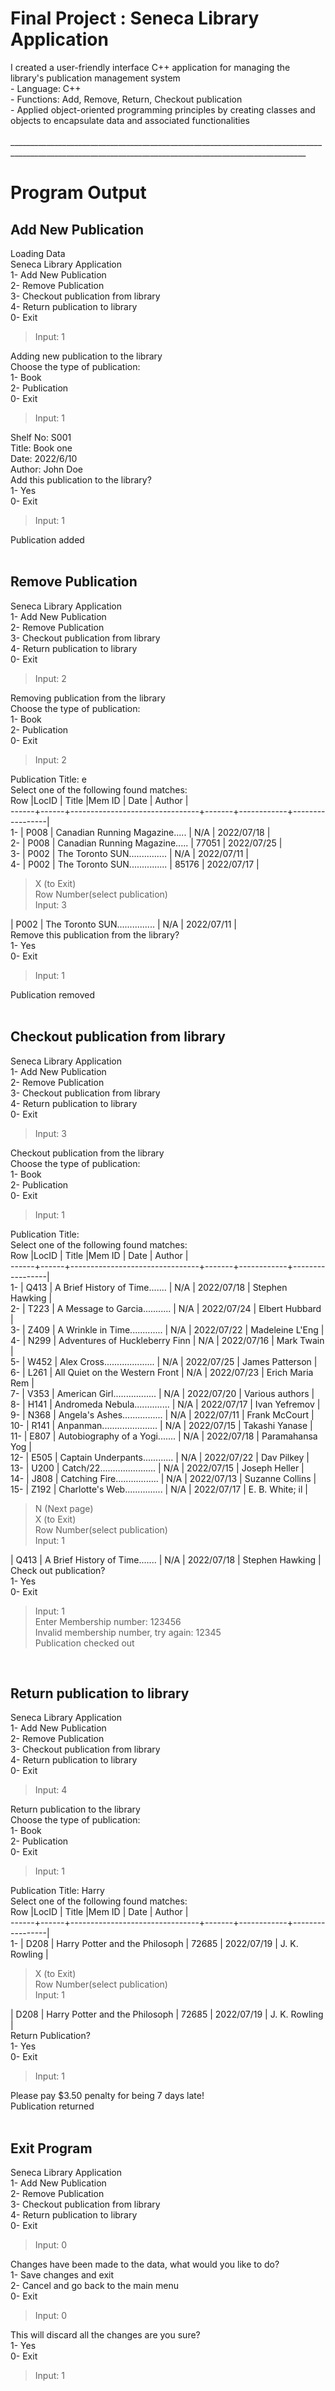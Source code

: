 <h1>Final Project : Seneca Library Application</h1>
<div>I created a user-friendly interface C++ application for managing the library's publication management system</div>
<div>-  Language: C++</div>
<div>-  Functions: Add, Remove, Return, Checkout publication</div>
<div>-  Applied object-oriented programming principles by creating classes and objects to encapsulate data and associated functionalities</div>
<br>
________________________________________________________________________________________________________________________________________________________
<h1>Program Output</h1>
<h2>Add New Publication</h2>

Loading Data<br>
Seneca Library Application<br>
 1- Add New Publication<br>
 2- Remove Publication<br>
 3- Checkout publication from library<br>
 4- Return publication to library<br>
 0- Exit<br>
>Input: 1<br>

Adding new publication to the library<br>
Choose the type of publication:<br>
 1- Book<br>
 2- Publication<br>
 0- Exit<br>
>Input: 1<br>

Shelf No: S001<br>
Title: Book one<br>
Date: 2022/6/10<br>
Author: John Doe<br>
Add this publication to the library?<br>
 1- Yes<br>
 0- Exit<br>
>Input: 1<br>

Publication added<br>
<br>


<h2>Remove Publication</h2>
Seneca Library Application<br>
 1- Add New Publication<br>
 2- Remove Publication<br>
 3- Checkout publication from library<br>
 4- Return publication to library<br>
 0- Exit<br>
 
>Input: 2<br>

Removing publication from the library<br>
Choose the type of publication:<br>
 1- Book<br>
 2- Publication<br>
 0- Exit<br>
>Input: 2<br>

Publication Title: e<br>
Select one of the following found matches:<br>
 Row  |LocID | Title                          |Mem ID | Date       | Author          |<br>
------+------+--------------------------------+-------+------------+-----------------|<br>
   1- | P008 | Canadian Running Magazine..... |  N/A  | 2022/07/18 |<br>
   2- | P008 | Canadian Running Magazine..... | 77051 | 2022/07/25 |<br>
   3- | P002 | The Toronto SUN............... |  N/A  | 2022/07/11 |<br>
   4- | P002 | The Toronto SUN............... | 85176 | 2022/07/17 |<br>
> X (to Exit)<br>
> Row Number(select publication)<br>
>Input: 3<br>

| P002 | The Toronto SUN............... |  N/A  | 2022/07/11 |<br>
Remove this publication from the library?<br>
 1- Yes<br>
 0- Exit<br>
>Input: 1<br>

Publication removed<br>
<br>


<h2>Checkout publication from library</h2>
Seneca Library Application<br>
 1- Add New Publication<br>
 2- Remove Publication<br>
 3- Checkout publication from library<br>
 4- Return publication to library<br>
 0- Exit<br>
 
>Input: 3<br>

Checkout publication from the library<br>
Choose the type of publication:<br>
 1- Book<br>
 2- Publication<br>
 0- Exit<br>
 >Input: 1<br>

Publication Title:<br>
Select one of the following found matches:<br>
 Row  |LocID | Title                          |Mem ID | Date       | Author          |<br>
------+------+--------------------------------+-------+------------+-----------------|<br>
   1- | Q413 | A Brief History of Time....... |  N/A  | 2022/07/18 | Stephen Hawking |<br>
   2- | T223 | A Message to Garcia........... |  N/A  | 2022/07/24 | Elbert Hubbard  |<br>
   3- | Z409 | A Wrinkle in Time............. |  N/A  | 2022/07/22 | Madeleine L'Eng |<br>
   4- | N299 | Adventures of Huckleberry Finn |  N/A  | 2022/07/16 | Mark Twain      |<br>
   5- | W452 | Alex Cross.................... |  N/A  | 2022/07/25 | James Patterson |<br>
   6- | L261 | All Quiet on the Western Front |  N/A  | 2022/07/23 | Erich Maria Rem |<br>
   7- | V353 | American Girl................. |  N/A  | 2022/07/20 | Various authors |<br>
   8- | H141 | Andromeda Nebula.............. |  N/A  | 2022/07/17 | Ivan Yefremov   |<br>
   9- | N368 | Angela's Ashes................ |  N/A  | 2022/07/11 | Frank McCourt   |<br>
  10- | R141 | Anpanman...................... |  N/A  | 2022/07/15 | Takashi Yanase  |<br>
  11- | E807 | Autobiography of a Yogi....... |  N/A  | 2022/07/18 | Paramahansa Yog |<br>
  12- | E505 | Captain Underpants............ |  N/A  | 2022/07/22 | Dav Pilkey      |<br>
  13- | U200 | Catch/22...................... |  N/A  | 2022/07/15 | Joseph Heller   |<br>
  14- | J808 | Catching Fire................. |  N/A  | 2022/07/13 | Suzanne Collins |<br>
  15- | Z192 | Charlotte's Web............... |  N/A  | 2022/07/17 | E. B. White; il |<br>
> N (Next page)<br>
> X (to Exit)<br>
> Row Number(select publication)<br>
>Input: 1<br>

| Q413 | A Brief History of Time....... |  N/A  | 2022/07/18 | Stephen Hawking |<br>
Check out publication?<br>
 1- Yes<br>
 0- Exit<br>
>Input: 1<br>
>Enter Membership number: 123456<br>
>Invalid membership number, try again: 12345<br>
Publication checked out<br>
<br>

<h2>Return publication to library</h2>
Seneca Library Application<br>
 1- Add New Publication<br>
 2- Remove Publication<br>
 3- Checkout publication from library<br>
 4- Return publication to library<br>
 0- Exit<br>
 
>Input: 4<br>

Return publication to the library<br>
Choose the type of publication:<br>
 1- Book<br>
 2- Publication<br>
 0- Exit<br>
>Input: 1<br>

Publication Title: Harry<br>
Select one of the following found matches:<br>
 Row  |LocID | Title                          |Mem ID | Date       | Author          |<br>
------+------+--------------------------------+-------+------------+-----------------|<br>
   1- | D208 | Harry Potter and the Philosoph | 72685 | 2022/07/19 | J. K. Rowling   |<br>
> X (to Exit)<br>
> Row Number(select publication)<br>
>Input: 1<br>

| D208 | Harry Potter and the Philosoph | 72685 | 2022/07/19 | J. K. Rowling   |<br>
Return Publication?<br>
 1- Yes<br>
 0- Exit<br>
>Input: 1<br>

Please pay $3.50 penalty for being 7 days late!<br>
Publication returned<br>
<br>


<h2>Exit Program</h2>
Seneca Library Application<br>
 1- Add New Publication<br>
 2- Remove Publication<br>
 3- Checkout publication from library<br>
 4- Return publication to library<br>
 0- Exit<br>
 
>Input: 0<br>

Changes have been made to the data, what would you like to do?<br>
 1- Save changes and exit<br>
 2- Cancel and go back to the main menu<br>
 0- Exit<br>
>Input: 0<br>

This will discard all the changes are you sure?<br>
 1- Yes<br>
 0- Exit<br>
>Input: 1<br>
